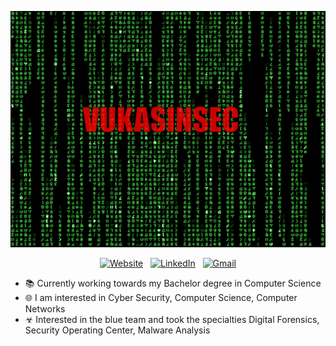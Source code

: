 <div align="center">

[![Hello World!](assets/me.gif)](https://github.com/vukasinsec)

[![Website](https://img.icons8.com/ios-filled/50/000000/internet.png)](https://vukasindobromirovic.com) &nbsp;
[![LinkedIn](https://skillicons.dev/icons?i=linkedin)](https://www.linkedin.com/in/vukasindobromirovic/) &nbsp;
[![Gmail](https://skillicons.dev/icons?i=gmail)](mailto:vukasin.reality@gmail.com?subject=Hello%20Jasper,%20From%20Github)

</div>



- 📚 Currently working towards my Bachelor degree in Computer Science
- 🌐 I am interested in Cyber Security, Computer Science, Computer Networks
- ☣ Interested in the blue team and took the specialties Digital Forensics, Security Operating Center, Malware Analysis
